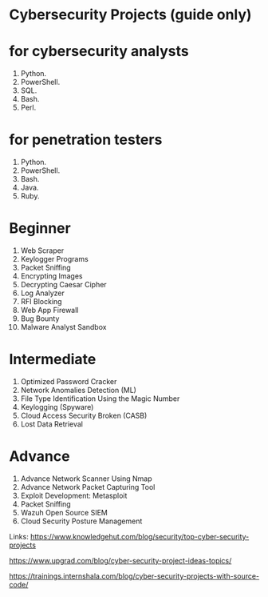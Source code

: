 # Cybersecurity Projects (guide only)

# for cybersecurity analysts
1. Python.
2. PowerShell.
3. SQL.
4. Bash.
5. Perl.

# for penetration testers
1. Python.
2. PowerShell.
3. Bash.
4. Java.
5. Ruby.

# Beginner
1. Web Scraper
2. Keylogger Programs
3. Packet Sniffing
4. Encrypting Images
5. Decrypting Caesar Cipher
6. Log Analyzer
7. RFI Blocking
8. Web App Firewall
9. Bug Bounty
10. Malware Analyst Sandbox

# Intermediate
1. Optimized Password Cracker
2. Network Anomalies Detection (ML)
3. File Type Identification Using the Magic Number
4. Keylogging (Spyware)
5. Cloud Access Security Broken (CASB)
6. Lost Data Retrieval

# Advance 
1. Advance Network Scanner Using Nmap
2. Advance Network Packet Capturing Tool
3. Exploit Development: Metasploit
4. Packet Sniffing
5. Wazuh Open Source SIEM
6. Cloud Security Posture Management

Links:
https://www.knowledgehut.com/blog/security/top-cyber-security-projects

https://www.upgrad.com/blog/cyber-security-project-ideas-topics/

https://trainings.internshala.com/blog/cyber-security-projects-with-source-code/

